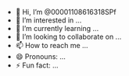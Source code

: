 - 👋 Hi, I’m @00001108616318SPf
- 👀 I’m interested in ...
- 🌱 I’m currently learning ...
- 💞️ I’m looking to collaborate on ...
- 📫 How to reach me ...
- 😄 Pronouns: ...
- ⚡ Fun fact: ...

<!---
00001108616318SPf/00001108616318SPf is a ✨ special ✨ repository because its `README.md` (this file) appears on your GitHub profile.
You can click the Preview link to take a look at your changes.
--->
